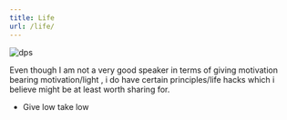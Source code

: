```yaml
---
title: Life 
url: /life/
---
```


![dps](/gallery/dps.png)

Even though I am not a very good speaker in terms of giving motivation bearing motivation/light , i do have certain principles/life hacks which i believe might be at least worth sharing for.
- Give low take low
